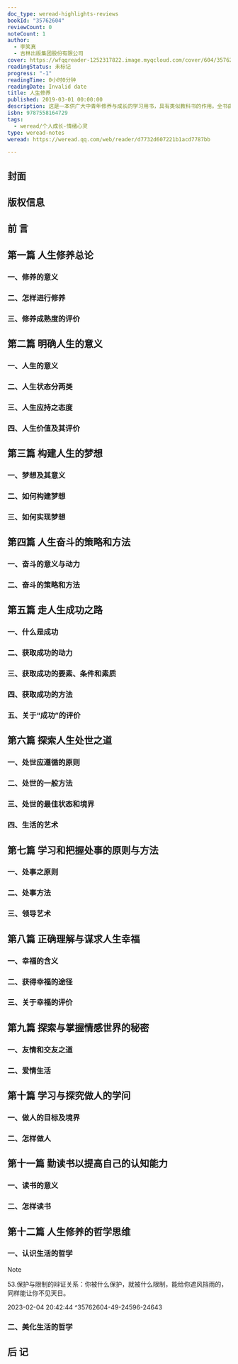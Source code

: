 ```yaml
---
doc_type: weread-highlights-reviews
bookId: "35762604"
reviewCount: 0
noteCount: 1
author:
  - 李笑真
  - 吉林出版集团股份有限公司
cover: https://wfqqreader-1252317822.image.myqcloud.com/cover/604/35762604/t7_35762604.jpg
readingStatus: 未标记
progress: "-1"
readingTime: 0小时0分钟
readingDate: Invalid date
title: 人生修养
published: 2019-03-01 00:00:00
description: 这是一本供广大中青年修养与成长的学习用书，具有类似教科书的作用。全书由十二个篇章构成，采用语录体的形式编排，以人生修养为主题，围绕这个主题，聚集了许许多多有识之士的高谈妙论，是修养、成才、启智的钥匙。人生修养等内容，绝对是青年朋友需要的，是中青年朋友不可或缺的人生教科书。
isbn: 9787558164729
tags:
  - weread/个人成长-情绪心灵
type: weread-notes
weread: https://weread.qq.com/web/reader/d7732d607221b1acd7787bb

---
```



## 封面

## 版权信息

## 前 言

## 第一篇 人生修养总论

### 一、修养的意义

### 二、怎样进行修养

### 三、修养成熟度的评价

## 第二篇 明确人生的意义

### 一、人生的意义

### 二、人生状态分两类

### 三、人生应持之态度

### 四、人生价值及其评价

## 第三篇 构建人生的梦想

### 一、梦想及其意义

### 二、如何构建梦想

### 三、如何实现梦想

## 第四篇 人生奋斗的策略和方法

### 一、奋斗的意义与动力

### 二、奋斗的策略和方法

## 第五篇 走人生成功之路

### 一、什么是成功

### 二、获取成功的动力

### 三、获取成功的要素、条件和素质

### 四、获取成功的方法

### 五、关于“成功”的评价

## 第六篇 探索人生处世之道

### 一、处世应遵循的原则

### 二、处世的一般方法

### 三、处世的最佳状态和境界

### 四、生活的艺术

## 第七篇 学习和把握处事的原则与方法

### 一、处事之原则

### 二、处事方法

### 三、领导艺术

## 第八篇 正确理解与谋求人生幸福

### 一、幸福的含义

### 二、获得幸福的途径

### 三、关于幸福的评价

## 第九篇 探索与掌握情感世界的秘密

### 一、友情和交友之道

### 二、爱情生活

## 第十篇 学习与探究做人的学问

### 一、做人的目标及境界

### 二、怎样做人

## 第十一篇 勤读书以提高自己的认知能力

### 一、读书的意义

### 二、怎样读书

## 第十二篇 人生修养的哲学思维

### 一、认识生活的哲学

> [!NOTE] 
> 53.保护与限制的辩证关系：你被什么保护，就被什么限制，能给你遮风挡雨的，同样能让你不见天日。
> 
> 2023-02-04 20:42:44 ^35762604-49-24596-24643

### 二、美化生活的哲学

## 后 记

